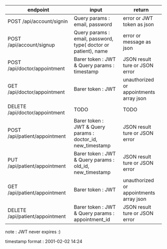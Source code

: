 | endpoint                        | input                                                          | return                                  |
| ------------------------------- | -------------------------------------------------------------- | --------------------------------------- |
| POST /api/account/signin       | Query params : email, password                                 | error or JWT token as json              |
| POST /api/account/signup        | Query params : email, password, type( doctor or patient), name | error or message as json                |
| POST /api/doctor/appointment    | Barer token : JWT & Query params : timestamp                   | JSON result ture or JSON error          |
| GET /api/doctor/appointment     | Barer token : JWT                                              | unauthorized or appointments array json |
| DELETE /api/doctor/appointment  | TODO                                                           | TODO                                    |
| POST /api/patient/appointment   | Barer token : JWT & Query params : doctor_id, new_timestamp   | JSON result ture or JSON error          |
| PUT /api/patient/appointment    | Barer token : JWT & Query params : old_id, new_timestamp       | JSON result ture or JSON error          |
| GET /api/patient/appointment    | Barer token : JWT                                              | unauthorized or appointments array json |
| DELETE /api/patient/appointment | Barer token : JWT & Query params : appointment_id              | JSON result ture or JSON error          |

note : JWT never expires :)

timestamp format : 2001-02-02 14:24
